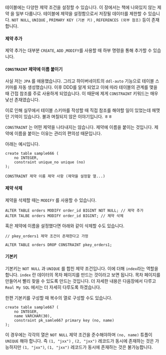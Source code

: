 
테이블에는 다양한 제약 조건을 설정할 수 있습니다. 이 장에서는 책에 나와있지 않는 제약 을 일부 다룹니다. 
테이블에 제약을 설정함으로서 저장될 데이터를 제한할 수 있습니다. `NOT NULL`, `UNIQUE` , `PRIMARY KEY (기본 키)` , `REFERENCES (외부 참조)` 등이 존재합니다.


#### 제약 추가

제약 추가는 대부분  `CREATE`,  `ADD` ,`MODIFY`를 사용할 때 하부 명령을 통해 추가할 수 있습니다. 


#### `CONSTRAINT` 제약에 이름 붙이기

사실 저는 `JPA` 를 애용했습니다. 그리고 하이버네이트의 `ddl-auto` 기능으로 테이블 스키마를 자동 생성했습니다. 이후 DDD를 알게 되었고 이에 따라 테이블의 관계를 맺을 때 간접 참조를 주로 사용하게 되었습니다. 이 때문에 제게 `CONSTRAINT`  키워드는 매우 낯선 존재였습니다.

이로 인해 실무에서 테이블 스키마를 작성할 때 직접 참조를 해야할 일이 있었는데 헤맷던 기억이 있습니다. 불과 며칠되지 않은 이야기입니다. ㅎㅎ

`CONSTRAINT` 는 어떤 제약을 나타내지는 않습니다. 제약에 이름을 붙이는 것입니다. 제약에 이름을 붙이는 이유는 관리의 편의성 때문입니다.

아래는 예시입니다.

```
create table sample666 (  
    no INTEGER,  
    constraint unique_no unique (no)  
);
```


```
CONSTRAINT 제약 이름 제약 사항 (제약을 설정할 열...)
```



#### 제약 삭제

제약을 삭제할 때는 `MODIFY` 를 사용할 수 있습니다.

```
ALTER TABLE orders MODIFY order_id BIGINT NOT NULL; // 제약 추가
ALTER TALBE orders MODIFY order_id BIGINT; // 제약 삭제
``` 

혹은 제약에 이름을 설정했다면 아래와 같이 삭제할 수도 있습니다.

```
// pkey_orders1 제약 조건이 존재한다고 가정

ALTER TABLE orders DROP CONSTRAINT pkey_orders1;
```


#### 기본키

기본키는  `NOT NULL` 과 `UNIQUE`  를 합친 제약 조건입니다. 이에 더해 `index`라는 역할을 합니다. `index` 란 데이터의 목차 페이지를 만드는 것이라고 보면 됩니다. 목차 페이지를 만들어서 빨리 찾을 수 있도록 만드는 것입니다. 더 자세한 내용은 다음장에서 다루고 `Real My SQL` 에서는 더 자세히 다루도록 하겠습니다.

한편 기본키를 구성할 때 복수의 열로 구성할 수도 있습니다.

```
create table sample667 (  
    no INTEGER,  
    name VARCHAR(30),  
    constraint pk_samle667 primary key (no, name)  
);
```

이 경우에는 각각의 열은 `NOT NULL` 제약 조건을 준수해야하며 `(no, name)` 튜플이 `UNIQUE` 해야 합니다. 즉 `(1, "jxx")` , `(2, "jxx")` 레코드가 동시에 존재하는 것은 가능하지만 `(1, "jxx")`, `(1, "jxx")` 레코드가 동시에 존재하는 것은 불가능합니다.